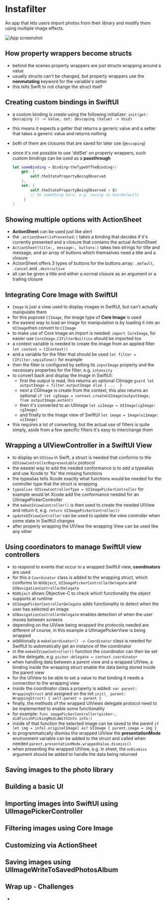 # Instafilter
 An app that lets users import photos from their library and modify them using multiple image effects.

![App screenshot](Instafilter.png)


## How property wrappers become structs
- behind the scenes property wrappers are just structs wrapping around a value
- usually structs can't be changed, but property wrappers use the **nonmutating** keyword for the variable's setter
- this tells Swift to not change the struct itself

## Creating custom bindings in SwiftUI
- a custom binding is create using the following initializer: `init(get: @escaping () -> Value, set: @escaping (Value) -> Void)`
- this means it expects a getter that returns a generic value and a setter that takes a generic value and returns nothing
- both of them are closures that are saved for later use (`@escaping`)
- since it's not possible to use 'didSet' on property wrappers, such custom bindings can be used as a __passthrough__ 

    ``` swift
    let someBinding = Binding<theTypeOfTheBinding>(
        get: {
            self.theStatePropertyBeingObserved
        },
        set: {
            self.theStatePropertyBeingObserved = $0
            // do something here, e.g. saving to UserDefaults
         }
    )
    ```

## Showing multiple options with ActionSheet
- **ActionSheet** can be used just like alert
- the `.actionSheet(isPresented:)` takes a binding that decides if it's currently presented and a closure that contains the actual ActionSheet
- `ActionSheet(title:, message:, buttons:)` takes two strings for title and message, and an array of buttons which themselves need a title and a closure
- ActionSheet offers 3 types of buttons for the buttons array: `.default`, `.cancel` and `.destructive` 
- all can be given a title and either a normal closure as an argument or a trailing closure

## Integrating Core Image with SwiftUI
- `Image` is just a view used to display images in SwiftUI, but can't actually manipulate them
- for this puprose `CIImage`, the image type of **Core Image** is used
- the easiest way to load an Image for manipulation is by loading it into an `UIImage`then convert to `CIImage`
- to make use of Core Image an import is needed: `import CoreImage`, for easier use `CoreImage.CIFilterBuiltins` should be imported too
- a context variable is needed to create the image from an applied filter `let context = CIContext()`
- and a variable for the filter that should be used `let filter = CIFilter.sepiaTone()` for example
- then the filter is configured by setting its `inputImage` property and the necessary properties for the filter, e.g. `intensity`
- to convert back and display the Image in SwiftUI:
    - first the output is read, this returns an optional CIImage `guard let outputImage = filter.outputImage else { ...  }`
    - next a CGImage is create from the context, this also returns an optional `if let cgImage = context.createCGImage(outputImage, from outputImage.extent)`
    - then it's converted to an UIImage `let uiImage = UIImage(cgImage: cgImage)`
    - and finally to the Image view of SwiftUI `let image = Image(uiImage: uiImage)`
- this requires a lot of converting, but the actual use of filters is quite simply, aside from a few specific filters it's easy to interchange them

## Wrapping a UIViewController in a SwiftUI View
- to display an `UIView` in Swift, a struct is needed that conforms to the `UIViewControllerRepresentable` protocol
- the easiest way to add the needed conformance is to add a typealias and use Xcode to 'fix' the missing functions
- the typealias tells Xcode exactly what functions would be needed for the controller type that the struct is wrapping
- `typealias UIViewControllerType = UIImagePickerController` for example would let Xcode add the conformance needed for an UIImagePickerController
- the `makeUIViewController()` is then used to create the needed UIView and return it, e.g. `return UIImagePickerController()`
- `updateUIViewController` can be used to update the view controller when some state in SwiftUI changes
- after properly wrapping the UIView the wrapping View can be used like any other

## Using coordinators to manage SwiftUI view controllers
- to respond to events that occur in a wrapped SwiftUI view, **coordinators** are used
- for this a `Coordinator` class is added to the wrapping struct, which conforms to `NSObject`, `UIImagePickerControllerDelegate` and `UINavigationControllerDelegate`
- `NSObject` allows Objective-C to check which functionality the object supports at runtime
- `UIImagePickerControllerDelegate` adds functionality to detect when the user has selected an image
- `UINavigationControllerDelegate` enables detection of when the user moves between screens
- depending on the UIView being wrapped the protocols needed are different of course, in this example a UIImagePickerView is being wrapped
- additionally a `makeCoordinator() -> Coordinator` class is needed for SwiftUI to automatically get an instance of the coordinator
- in the `makeUIViewController()` function the coordinator can then be set as the delegate, e.g. `picker.delegate = context.coordinator`
- when handling data between a parent view and a wrapped UIVIew, a binding inside the wrapping struct enable the data being stored inside the parent view
- for the UIView to be able to set a value to that binding it needs a connection to the wrapping view
- inside the coordinator class a property is added: `var parent: WrappingStruct` and assigned on the init `init(_ parent: WrappingStruct) { self.parent = parent }`
- finally, the methods of the wrapped UIViews delegate protocol need to be implemented to enable some functionality
- for example: `func imagePickerController(picker:, didFinishPickingMediaWithInfo info:)`
- inside of that function the selected image can be saved to the parent `if let img = info[.originalImage] as? UIImage { parent.image = img }`
- to programmatically dismiss the wrapped UIView the __presentationMode__ environment variable can be added to the struct and called when needed `parent.presentationMode.wrappedValue.dismiss()`
- when presenting the wrapped UIView, e.g. in sheet, the `onDismiss` argument should be added to handle the data being returned

## Saving images to the photo library

## Building a basic UI
## Importing images into SwiftUI using UIImagePickerController
## Filtering images using Core Image

## Customizing via ActionSheet
## Saving images using UIImageWriteToSavedPhotosAlbum

## Wrap up - Challenges
- 
